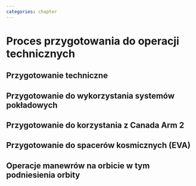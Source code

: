 ---categories: chapter---# Proces przygotowania do operacji technicznych## Przygotowanie techniczne## Przygotowanie do wykorzystania systemów pokładowych## Przygotowanie do korzystania z Canada Arm 2## Przygotowanie do spacerów kosmicznych (EVA)## Operacje manewrów na orbicie w tym podniesienia orbity